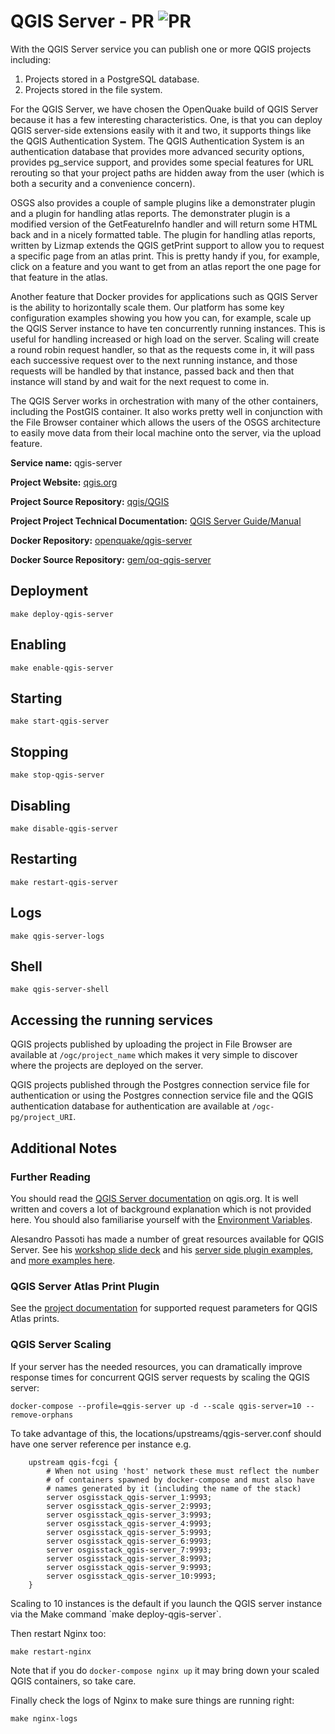 # QGIS Server - PR ![PR](https://img.shields.io/badge/pr-green?style=for-the-badge)

With the QGIS Server service you can publish one or more QGIS projects including: 

1. Projects stored in a PostgreSQL database.
2. Projects stored in the file system.

For the QGIS Server, we have chosen the OpenQuake build of QGIS Server because it has a few interesting characteristics. One, is that you can deploy QGIS server-side extensions easily with it and two, it supports things like the QGIS Authentication System. The QGIS Authentication System is an authentication database that provides more advanced security options, provides pg_service support, and provides some special features for URL rerouting so that your project paths are hidden away from the user (which is both a security and a convenience concern).

OSGS also provides a couple of sample plugins like a demonstrater plugin and a plugin for handling atlas reports. The demonstrater plugin is a modified version of the GetFeatureInfo handler and will return some HTML back and in a nicely formatted table. The plugin for handling atlas reports, written by Lizmap extends the QGIS getPrint support to allow you to request a specific page from an atlas print. This is pretty handy if you, for example, click on a feature and you want to get from an atlas report the one page for that feature in the atlas.

Another feature that Docker provides for applications such as QGIS Server is the ability to horizontally scale them. Our platform has some key configuration examples showing you how you can, for example, scale up the QGIS Server instance to have ten concurrently running instances. This is useful for handling increased or high load on the server. Scaling will create a round robin request handler, so that as the requests come in, it will pass each successive request over to the next running instance, and those requests will be handled by that instance, passed back and then that instance will stand by and wait for the next request to come in.

The QGIS Server works in orchestration with many of the other containers, including the PostGIS container. It also works pretty well in conjunction with the File Browser container which allows the users of the OSGS architecture to easily move data from their local machine onto the server, via the upload feature.

**Service name:** qgis-server

**Project Website:** [qgis.org](https://qgis.org/)

**Project Source Repository:** [qgis/QGIS](hhttps://github.com/qgis/QGIS)

**Project Project Technical Documentation:** [QGIS Server Guide/Manual](https://docs.qgis.org/3.22/en/docs/server_manual/index.html#)

**Docker Repository:** [openquake/qgis-server](https://hub.docker.com/r/openquake/qgis-server)

**Docker Source Repository:** [gem/oq-qgis-server](https://github.com/gem/oq-qgis-server/)

## Deployment

```
make deploy-qgis-server
```

## Enabling

```
make enable-qgis-server
```

## Starting

```
make start-qgis-server
```

## Stopping

```
make stop-qgis-server
```

## Disabling

```
make disable-qgis-server
```

## Restarting

```
make restart-qgis-server
```

## Logs

```
make qgis-server-logs
```

## Shell

```
make qgis-server-shell
```

## Accessing the running services

QGIS projects published by uploading the project in File Browser are available at `/ogc/project_name` which makes it very simple to discover where the projects are deployed on the server.

QGIS projects published through the Postgres connection service file for authentication or using the Postgres connection service file and the QGIS authentication database for authentication  are available at `/ogc-pg/project_URI`.

## Additional Notes

### Further Reading

You should read the [QGIS Server documentation](https://docs.qgis.org/3.22/en/docs/server_manual/getting_started.html#) on qgis.org. It is well written and covers a lot of background explanation which is not provided here. You should also familiarise yourself with the [Environment Variables](https://docs.qgis.org/3.22/en/docs/server_manual/config.html#environment-variables).

Alesandro Passoti has made a number of great resources available for QGIS Server. See his [workshop slide deck](http://www.itopen.it/bulk/FOSS4G-IT-2020/#/presentation-title) and his [server side plugin examples](https://github.com/elpaso/qgis3-server-vagrant/tree/master/resources/web/plugins), and [more examples here](https://github.com/elpaso/qgis-helloserver).

### QGIS Server Atlas Print Plugin

See the [project documentation](https://github.com/3liz/qgis-atlasprint/blob/master/atlasprint/README.md#api) for supported request parameters for QGIS Atlas prints.

### QGIS Server Scaling

If your server has the needed resources, you can dramatically improve response times for concurrent
QGIS server requests by scaling the QGIS server:

```
docker-compose --profile=qgis-server up -d --scale qgis-server=10 --remove-orphans

```

To take advantage of this, the locations/upstreams/qgis-server.conf should have one
server reference per instance e.g.

```
    upstream qgis-fcgi {
        # When not using 'host' network these must reflect the number
        # of containers spawned by docker-compose and must also have
        # names generated by it (including the name of the stack)
        server osgisstack_qgis-server_1:9993;
        server osgisstack_qgis-server_2:9993;
        server osgisstack_qgis-server_3:9993;
        server osgisstack_qgis-server_4:9993;
        server osgisstack_qgis-server_5:9993;
        server osgisstack_qgis-server_6:9993;
        server osgisstack_qgis-server_7:9993;
        server osgisstack_qgis-server_8:9993;
        server osgisstack_qgis-server_9:9993;
        server osgisstack_qgis-server_10:9993;
    }
```

<div class="admonition note">
Scaling to 10 instances is the default if you launch the QGIS server instance via the Make command `make deploy-qgis-server`.
</div>

Then restart Nginx too:

```
make restart-nginx
```

Note that if you do `docker-compose nginx up` it may bring down your scaled QGIS containers, so take care.

Finally check the logs of Nginx to make sure things are running right:

```
make nginx-logs
```
